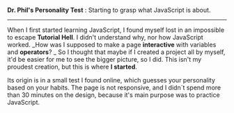 **Dr. Phil's Personality Test** : Starting to grasp what JavaScript is about.

******************************************************

When I first started learning JavaScript, I found myself lost in an impossible to escape **Tutorial Hell**.
I didn't understand why, nor how JavaScript worked.
_How was I supposed to make a page **interactive** with variables and **operators**? _
So I thought that maybe if I created a project all by myself, it'd be easier for me to see the bigger picture, so I did.
This isn't my proudest creation, but this is where **I started**.

Its origin is in a small test I found online, which guesses your personality based on your habits. 
The page is not responsive, and I didn´t spend more than 30 minutes on the design, because it's main purpose was to practice JavaScript.
